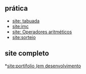 


## prática 

* [site: tabuada](https://leandroluizpereira.github.io/site-tabuada/)
* [site:imc]()
* [site: Operadores aritméticos]()
* [site:sorteio]()

## site completo 
*[site:portifolio (em desenvolvimento](https://leandroluizpereira.github.io/site-portifolio-le/)
 
